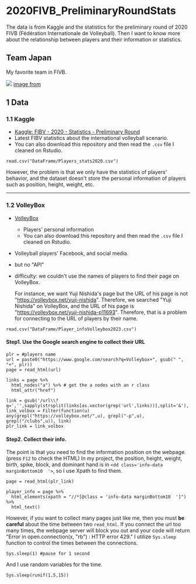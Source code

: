 # 2020FIVB_PreliminaryRoundStats
The data is from Kaggle and the statistics for the preliminary round of 2020 FIVB (Fédération Internationale de Volleyball). Then I want to know more about the relationship between players and their information or statistics.

## Team Japan
My favorite team in FIVB.

![](https://asianvolleyball.net/new/wp-content/uploads/2023/07/aaaa.jpeg)
[image from](https://asianvolleyball.net/new/japan-beat-world-champions-italy-and-make-it-to-the-vnl-podium/)

## 1 Data
### 1.1 Kaggle
* [Kaggle: FIBV - 2020 - Statistics - Preliminary Round](https://www.kaggle.com/datasets/victorvincifantucci/fibv-2020-statistics-preliminary-round/data)
* Latest FIBV statistics about the international volleyball scenario.
* You can also download this repository and then read the `.csv` file I cleaned on Rstudio.

```{r}
read.csv("DataFrame/Players_stats2020.csv")
```

However, the problem is that we only have the statistics of players' behavior, and the dataset doesn't store the personal information of players such as position, height, weight, etc. 

****

### 1.2 VolleyBox
* [VolleyBox](https://volleybox.net/)
  + Players' personal information
  + You can also download this repository and then read the `.csv` file I cleaned on Rstudio.
* Volleyball players' Facebook, and social media.
* but no "API"
* difficulty: we couldn't use the names of players to find their page on VolleyBox.
  
  For instance, we want Yuji Nishida's page but the URL of his page is not "https://volleybox.net/yuji-nishida". Therefore, we searched "Yuji Nishida" on VolleyBox, and the URL of his page is "https://volleybox.net/yuji-nishida-p11693". Therefore, that is a problem for connecting to the URL of players by their name.

```{r}
read.csv("DataFrame/Player_infoVolleybox2023.csv")
```

#### Step1. Use the Google search engine to collect their URL 
```{r}
plr = #players name 
url = paste0("https://www.google.com/search?q=Volleybox+", gsub(" ", "+", plr))
page = read_html(url)
  
links = page %>%
  html_nodes("a") %>% # get the a nodes with an r class
  html_attr("href")
  
link = gsub('/url\\?q=','',sapply(strsplit(links[as.vector(grep('url',links))],split='&'),'[',1))
link_volbox = Filter(function(u) any(grepl("https://volleybox.net/",u), grepl("-p",u), grepl("/clubs",u)), link)
plr_link = link_volbox

```
#### Step2. Collect their info.
The point is that you need to find the information position on the webpage. (press `F12` to check the HTML) In my project, the position, height, weight, birth, spike, block, and dominant hand is in `<dd class='info-data marginBottom10  '>`, so I use Xpath to find them.
```{r}
page = read_html(plr_link)

player_info = page %>%
  html_elements(xpath = "//*[@class = 'info-data marginBottom10  ']") %>%
  html_text()
```

However, if you want to collect many pages just like me, then you must **be careful** about the time between two `read_html`. If you connect the url too many times, the webpage server will block you out and your code will return "Error in open.connection(x, "rb") : HTTP error 429." I utilize `Sys.sleep` function to control the times between the connections.

```{r}
Sys.sleep(1) #pause for 1 second
```
And I use random variables for the time.
```{r}
Sys.sleep(runif(1,5,15))
```

